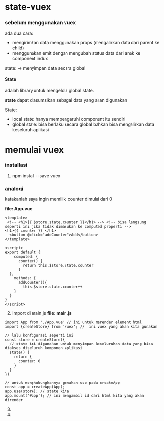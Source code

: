 # state-vuex

### sebelum menggunakan vuex
ada dua cara:
- mengirimkan data menggunakan props (mengalirkan data dari parent ke child)
- menggunakan emit dengan mengubah status data dari anak ke component indux

state: -> menyimpan data secara global

#### State
adalah library untuk mengelola global state.

**state** dapat diasumsikan sebagai data yang akan digunakan

State:
- local state: hanya mempengaruhi component itu sendiri
- global state: bisa berlaku secara global bahkan bisa mengalirkan data keseluruh aplikasi


# memulai vuex
### installasi
1. npm install --save vuex

### analogi
katakanlah saya ingin memiliki counter dimulai dari 0

**file: App.vue**
```
<template>
 <!-- <h1>{{ $store.state.counter }}</h1> --> <!-- bisa langsung seperti ini jika tidak dimasukan ke computed properti -->
<h1>{{ counter }} </h1>
  <button @click="addCounter">Add</button>
</template>

<script>
export default {
    computed: {
      counter() {
        return this.$store.state.counter
      }
  },
    methods: {
      addCounter(){
        this.$store.state.counter++
    }
  }
}
</script>
```
2. import di main.js
**file: main.js**

```
import App from './App.vue' // ini untuk merender element html
import {createStore} from 'vuex'; //  ini vuex yang akan kita gunakan

// lalu konfigurasi seperti ini
const store = createStore({
  // state ini digunakan untuk menyimpan keseluruhan data yang bisa diakses diseluruh komponen aplikasi
  state() {
    return {
      counter: 0
    }
  }
})

// untuk menghubungkannya gunakan use pada createApp
const app = createApp(App);
app.use(store); // state kita
app.mount('#app'); // ini mengambil id dari html kita yang akan dirender
```
3. 
4. 

